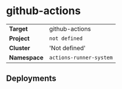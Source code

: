 # github-actions

|||
| --- | --- |
| **Target** | github-actions |
| **Project**     | `not defined`|
| **Cluster**     |  'Not defined'  |
| **Namespace**   | `actions-runner-system` |


## Deployments
